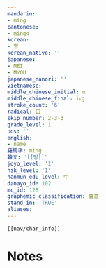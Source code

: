 ```yaml
---
mandarin:
- míng
cantonese:
- ming4
korean:
- 명
korean_native: ''
japanese:
- MEI
- MYOU
japanese_nanori: ''
vietnamese:
middle_chinese_initial: m
middle_chinese_final: iᴇŋ
stroke_count: '6'
radical: 口
skip_number: 2-3-3
grade_level: 1
pos: ''
english:
- name
羅馬字: ming
韓文: '[[밍]]'
joyo_level: '1'
hsk_level: '1'
hanmun_edu_level: 中
danayo_id: 102
mc_id: 128
graphemic_classification: 會意
stand_in: 'TRUE'
aliases:
---
```

```meta-bind-embed
[[nav/char_info]]
```

# Notes
